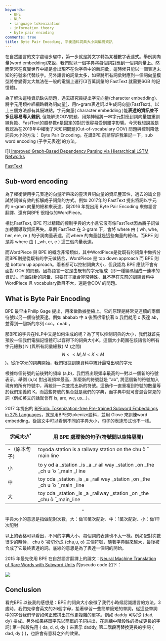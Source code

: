 ```yaml
---
keywords:
  - BPE
  - NLP
  - language tokenization
  - information theory
  - byte pair encoding
comments: true
title: Byte Pair Encoding, 平衡語料詞典大小與編碼資訊
---
```


在自然語言的文字處理步驟中，第一步就是將文字轉為某種數字表達式。舉例詞向量(word embedding)來說，我們就以一個字典將每個詞對應到一個詞向量上。然而常常在真實世界中總是會出現不在你字典中的新詞彙，這時候只能以一個表達未知的符號來代替該字。另外語言的詞彙太多，如果將所有詞彙對應到一個詞向量模型將會變得太大無法在一般的電腦上運行(3百萬詞彙的 FastText 就需要6GB 的記憶體)。

為了解決這種資訊缺失問題，過去研究員提出字元向量(character embedding)、將字元用類神經網路轉為詞向量[1](https://www.semanticscholar.org/paper/Improved-Graph-Based-Dependency-Parsing-via-LSTM-Wang-Chang/303a213e29bf1c5419cdb412c1e05cf239b2a96b)、用n-gram表達詞以生成詞向量(FastText)。以上三個方法都有其優缺點，字元向量( character embedding )能**表達的資訊並不多且容易導入雜訊**, 但能解決OOV問題、用類神經將一串字元對應到詞向量加重訓練負擔、FastText的超參數n是固定的對於很容易受到錯字影響。今天我想說說是我認為在2019年中權衡了未知詞問題(Out-of-vocabulary OOV) 問題與控制降低詞典大小的方法： Byte Pair Encoding。在講BPE 前請容許我筆記一下，sub word encoding (子字元表達)的方法。

[[1] Improved Graph-Based Dependency Parsing via Hierarchical LSTM Networks](https://www.semanticscholar.org/paper/Improved-Graph-Based-Dependency-Parsing-via-LSTM-Wang-Chang/303a213e29bf1c5419cdb412c1e05cf239b2a96b)

[FastText](https://aclweb.org/anthology/Q17-1010)

## Sub-word encoding

為了權衡使用字元表達的向量所帶來的靈活與詞向量的資訊豐富性，過去的論文嘗試將詞做有效的拆解成子詞彙的方式。例如 2017年的 FastText 提出將詞以字元的 n-gram 向量的總和來表達、與2016 年提出用 Byte Pair Encoding 來做語言翻譯、還有與BPE 很相似的WordPiece。

相比FastText, BPE 可以精確的控制字典的大小且它沒有像FastText因為將子詞做加總而導致資訊丟失。舉例 FastText 在 3-gram 下，會將 where 由 { wh, whe, her, ere, re } 的子詞向量表達，而where 的向量就是這些向量的總和。而BPE 則是將 where 由 { _wh, er, e } 這三個向量表達。

而WordPiece 與 BPE 的概念非常類似，其中WordPiece是從既有的詞彙中做拆分而BPE則是從既有的字元做結合，WordPiece 是 top down approach 而 BPE 則是 bottom up approach。兩者都可以控制詞典大小，但我認為 BPE 應該不會有面對 OOV 的問題，因為語言一定是由既有的字元組成（即一種編碼組成一連串的資訊）。而面對新的詞彙、只要其子組合非常特殊、且不存在先前的訓練資料中WordPiece 且 vocabulary數目不大，還是會OOV 的問題。

## What is Byte Pair Encoding

BPE 最早由Philip Gage 提出，用來做數據壓縮上。它的原理是將常見連續的兩個符號以另一個符號表達。例如 ababab 中 a 後面很常接著 b 我們就用 c 表達 ab，並得到一個新的序列 ccc，c=ab 。

那BPE的字典在NLP中又是如何生成的呢？為了可以控制詞典的大小，我們就首先預設一個我們電腦記憶體可以容得下的詞典大小K。這個大小範圍在該語言的所有字元總數( N )與所有詞彙總數( M )之間( $$ N << M, N < K < M $$ )。從所字元的詞典開始，我們根據訓練資料中統計最常出現的字元

根據每個符號的前後對的頻率 (a,b)，我們將出現頻率最高的一對以一個新的符號表示，舉例 (a,b) 對出現頻率最高，那麼新的符號就是 "ab", 將這個新的符號加入現有的所有符號中，再統計一次並找出新的符號。這動作一直重複到符號的數量等於我們定義的 K。而這些符號的集合就是我們的字典，而字典中就可會混合常見的詞（例如英文的話就會有 is, are, we, us...）。

2017 年提出的 [BPEmb: Tokenization-free Pre-trained Subword Embeddings in 275 Languages](https://arxiv.org/abs/1710.02187)，就是用BPE來tokenize語料，並用 Glove 來訓練word embedding。從論文中可以看到不同的字典大小，句子的表達形式也不一樣。


| $$字典大小^{*}$$ | 用 BPE 處理後的句子(符號間以空格隔開) |
| ------- | ---- |
| -（原本句子） | toyoda station is a railway station on the chu ̄o ̄ main line   |
| 小    |   to y od a _station _is _a _r ail way _station _on _the _ch u ̄ o ̄ _main _l ine  |
| 中    | toy oda _station _is _a _rail way _station _on _the _ch u ̄ o ̄ _main _line   |
| 大    |  toy oda _station _is _a _railway _station _on _the _chu ̄o ̄ _main_line  |

$$ ^{*}$$ 字典大小的意思是指做配對次數，大：做10萬次配對、中：1萬次配對、小：做1千次配對

以上的表格可以看出，不同的字典大小，每個詞的表達也不太一樣。例如配對次數很少的時候， chu ̄o ̄ 被切分成 {chu,u, o} 三個符號，隨著字典越來越大，最後被合成了它最終表達的詞。底線的意思是為了表達一個詞的開始。

2015 年最先使用 BPE 在自然語言翻譯上的論文：[Neural Machine Translation of Rare Words with Subword Units](https://www.aclweb.org/anthology/P16-1162) 的pseudo code 如下：

![](https://miro.medium.com/max/485/1*_bpIUb6YZr6DOMLAeSU2WA.png#center)

## Conclusion

看完BPE 以後我的感想是：BPE 的詞典大小象徵了我們小時候認識語言的方法。3歲時，我們先學會英文的26個字母，接著學習一些簡單簡短的單詞，從這些單詞中的字音我們學習如何正確拼出其他更複雜的單字。例如 daddy 可以從 {dad, dy} 拼成。另外如果將單字先以簡單的子詞拼出，在訓練中階段性的換成更長的字詞( 第一階段先用 { da, d, d, dy } 來表示 daddy, 第二階段再替換更長的字詞 { dad, dy } )，也許會有意料之外的效果。
